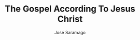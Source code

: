 ---
title: The Gospel According To Jesus Christ
author: José Saramago
readingDate: 2015-10-09
purchaseLink:
---